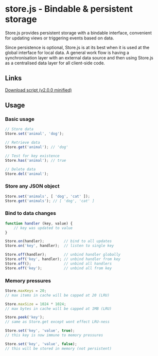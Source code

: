 store.js - Bindable & persistent storage
========================================

Store.js provides persistent storage with a bindable interface, convenient for updating views or triggering events based on data.

Since persistence is optional, Store.js is at its best when it is used at the global interface for local data. A general work flow is having a synchronisation layer with an external data source and then using Store.js as a centralised data layer for all client-side code.


Links
-----

[Download script (v2.0.0 minified)](http://cdn.kik.com/store/2.0.0/store.js)


Usage
-----

### Basic usage

```js
// Store data
Store.set('animal', 'dog');

// Retrieve data
Store.get('animal'); // 'dog'

// Test for key existence
Store.has('animal'); // true

// Delete data
Store.del('animal');
```


### Store any JSON object

```js
Store.set('animals', [ 'dog', 'cat' ]);
Store.get('animals'); // [ 'dog', 'cat' ]
```


### Bind to data changes

```js
function handler (key, value) {
	// key was updated to value
}

Store.on(handler);         // bind to all updates
Store.on('key', handler);  // listen to single key

Store.off(handler);        // unbind handler globally
Store.off('key', handler); // unbind handler from key
Store.off();               // unbind all handlers
Store.off('key');          // unbind all from key
```


### Memory pressures

```js
Store.maxKeys = 20;
// max items in cache will be capped at 20 (LRU)

Store.maxSize = 1024 * 1024;
// max bytes in cache will be capped at 1MB (LRU)

Store.peek('key');
// same as Store.get except wont effect LRU-ness

Store.set('key', 'value', true);
// this key is now immune to memory pressures

Store.set('key', 'value', false);
// this will be stored in memory (not persistent)
```
